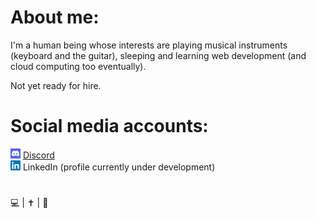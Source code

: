 # About me:
  
I'm a human being whose interests are playing musical instruments (keyboard and the guitar), sleeping and learning web development (and cloud computing too eventually).  

Not yet ready for hire.  

# Social media accounts:
![discord logo](https://github.com/AncientSoup/AncientSoup/blob/main/discord.png) [Discord](https://discord.com/users/704914462238310450)  
![linkedin logo](https://github.com/AncientSoup/AncientSoup/blob/main/linkedin.png) LinkedIn (profile currently under development)
#  
💻 | ✝ | 🎸
